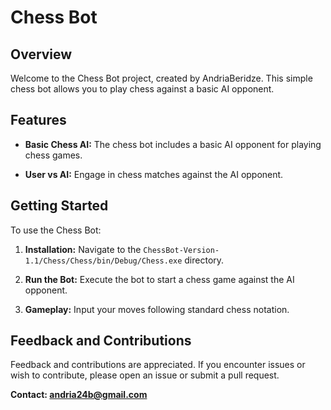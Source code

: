 # Chess Bot

## Overview

Welcome to the Chess Bot project, created by AndriaBeridze. This simple chess bot allows you to play chess against a basic AI opponent.

## Features

- **Basic Chess AI:** The chess bot includes a basic AI opponent for playing chess games.

- **User vs AI:** Engage in chess matches against the AI opponent.

## Getting Started

To use the Chess Bot:

1. **Installation:** Navigate to the `ChessBot-Version-1.1/Chess/Chess/bin/Debug/Chess.exe` directory.

2. **Run the Bot:** Execute the bot to start a chess game against the AI opponent.

3. **Gameplay:** Input your moves following standard chess notation.

## Feedback and Contributions

Feedback and contributions are appreciated. If you encounter issues or wish to contribute, please open an issue or submit a pull request.

**Contact: andria24b@gmail.com**
